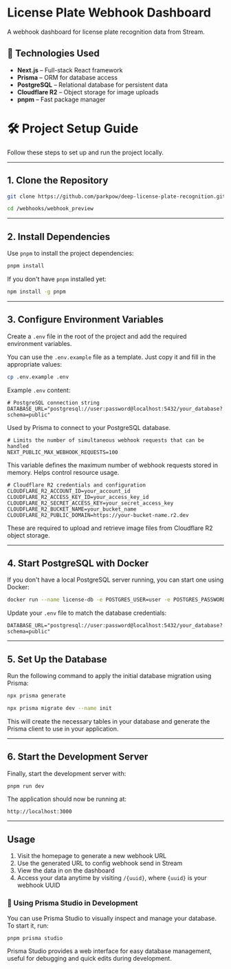# License Plate Webhook Dashboard

A webhook dashboard for license plate recognition data from Stream.

## 🧰 Technologies Used

- **Next.js** – Full-stack React framework
- **Prisma** – ORM for database access
- **PostgreSQL** – Relational database for persistent data
- **Cloudflare R2** – Object storage for image uploads
- **pnpm** – Fast package manager

# 🛠️ Project Setup Guide

Follow these steps to set up and run the project locally.

---

## 1. Clone the Repository

```bash
git clone https://github.com/parkpow/deep-license-plate-recognition.git

cd /webhooks/webhook_preview
```

---

## 2. Install Dependencies

Use `pnpm` to install the project dependencies:

```bash
pnpm install
```

If you don't have `pnpm` installed yet:

```bash
npm install -g pnpm
```

---

## 3. Configure Environment Variables

Create a `.env` file in the root of the project and add the required environment variables.

You can use the `.env.example` file as a template. Just copy it and fill in the appropriate values:

```bash
cp .env.example .env
```

Example `.env` content:

```env
# PostgreSQL connection string
DATABASE_URL="postgresql://user:password@localhost:5432/your_database?schema=public"
```

Used by Prisma to connect to your PostgreSQL database.

```env
# Limits the number of simultaneous webhook requests that can be handled
NEXT_PUBLIC_MAX_WEBHOOK_REQUESTS=100
```

This variable defines the maximum number of webhook requests stored in memory. Helps control resource usage.

```env
# Cloudflare R2 credentials and configuration
CLOUDFLARE_R2_ACCOUNT_ID=your_account_id
CLOUDFLARE_R2_ACCESS_KEY_ID=your_access_key_id
CLOUDFLARE_R2_SECRET_ACCESS_KEY=your_secret_access_key
CLOUDFLARE_R2_BUCKET_NAME=your_bucket_name
CLOUDFLARE_R2_PUBLIC_DOMAIN=https://your-bucket-name.r2.dev
```

These are required to upload and retrieve image files from Cloudflare R2 object storage.

---

## 4. Start PostgreSQL with Docker

If you don't have a local PostgreSQL server running, you can start one using Docker:

```bash
docker run --name license-db -e POSTGRES_USER=user -e POSTGRES_PASSWORD=password -e POSTGRES_DB=your_database -p 5432:5432 -d postgres
```

Update your `.env` file to match the database credentials:

```env
DATABASE_URL="postgresql://user:password@localhost:5432/your_database?schema=public"
```

---

## 5. Set Up the Database

Run the following command to apply the initial database migration using Prisma:

```bash
npx prisma generate

npx prisma migrate dev --name init
```

This will create the necessary tables in your database and generate the Prisma client to use in your application.

---

## 6. Start the Development Server

Finally, start the development server with:

```bash
pnpm run dev
```

The application should now be running at:

```
http://localhost:3000
```

---

## Usage

1. Visit the homepage to generate a new webhook URL
2. Use the generated URL to config webhook send in Stream
3. View the data in on the dashboard
4. Access your data anytime by visiting `/{uuid}`, where `{uuid}` is your webhook UUID

### 🔧 Using Prisma Studio in Development

You can use Prisma Studio to visually inspect and manage your database. To start it, run:

```bash
pnpm prisma studio
```

Prisma Studio provides a web interface for easy database management, useful for debugging and quick edits during development.

